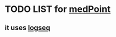 # TODO LIST for [medPoint](https://github.com/sumit-poudel/medPoint)
## it uses [logseq](https://logseq.com)
